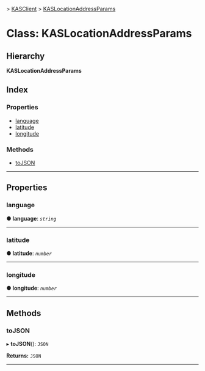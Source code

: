 [](../README.md) > [KASClient](../modules/kasclient.md) > [KASLocationAddressParams](../classes/kasclient.kaslocationaddressparams.md)

# Class: KASLocationAddressParams

## Hierarchy

**KASLocationAddressParams**

## Index

### Properties

* [language](kasclient.kaslocationaddressparams.md#language)
* [latitude](kasclient.kaslocationaddressparams.md#latitude)
* [longitude](kasclient.kaslocationaddressparams.md#longitude)


### Methods

* [toJSON](kasclient.kaslocationaddressparams.md#tojson)




---

## Properties

<a id="language"></a>

###  language

**● language**: *`string`*

___




<a id="latitude"></a>

###  latitude

**● latitude**: *`number`*

___




<a id="longitude"></a>

###  longitude

**● longitude**: *`number`*

___





## Methods

<a id="tojson"></a>

###  toJSON

▸ **toJSON**(): `JSON`

**Returns:** `JSON`

___





